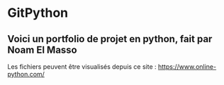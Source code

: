 # GitPython
## Voici un portfolio de projet en python, fait par Noam El Masso
Les fichiers peuvent être visualisés depuis ce site : https://www.online-python.com/
